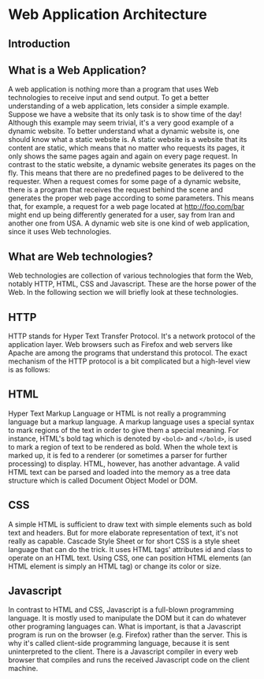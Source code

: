 # Web Application Architecture

## Introduction

## What is a Web Application?

A web application is nothing more than a program that uses Web technologies to
receive input and send output. To get a better understanding of a web
application, lets consider a simple example. Suppose we have a website that its
only task is to show time of the day! Although this example may seem trivial,
it's a very good example of a dynamic website. To better understand what a
dynamic website is, one should know what a static website is. A static website
is a website that its content are static, which means that no matter who
requests its pages, it only shows the same pages again and again on every page
request. In contrast to the static website, a dynamic website generates its
pages on the fly. This means that there are no predefined pages to be delivered
to the requester. When a request comes for some page of a dynamic website,
there is a program that receives the request behind the scene and generates the
proper web page according to some parameters. This means that, for example, a
request for a web page located at http://foo.com/bar might end up being
differently generated for a user, say from Iran and another one from USA. A
dynamic web site is one kind of web application, since it uses Web
technologies.

## What are Web technologies?

Web technologies are collection of various technologies that form the Web,
notably HTTP, HTML, CSS and Javascript. These are the horse power of the Web.
In the following section we will briefly look at these technologies.

## HTTP

HTTP stands for Hyper Text Transfer Protocol. It's a network protocol of the
application layer. Web browsers such as Firefox and web servers like Apache are
among the programs that understand this protocol. The exact mechanism of the
HTTP protocol is a bit complicated but a high-level view is as follows:

## HTML

Hyper Text Markup Language or HTML is not really a programming language but a
markup language. A markup language uses a special syntax to mark regions of the
text in order to give them a special meaning. For instance, HTML's bold tag
which is denoted by `<bold>` and `</bold>`, is used to mark a region of text to
be rendered as bold. When the whole text is marked up, it is fed to a renderer
(or sometimes a parser for further processing) to display. HTML, however, has
another advantage. A valid HTML text can be parsed and loaded into the memory
as a tree data structure which is called Document Object Model or DOM.

## CSS

A simple HTML is sufficient to draw text with simple elements such as bold text
and headers. But for more elaborate representation of text, it's not really as
capable. Cascade Style Sheet or for short CSS is a style sheet language that
can do the trick. It uses HTML tags' attributes id and class to operate on an
HTML text. Using CSS, one can position HTML elements (an HTML element is simply
an HTML tag) or change its color or size.

## Javascript

In contrast to HTML and CSS, Javascript is a full-blown programming language.
It is mostly used to manipulate the DOM but it can do whatever other programing
languages can. What is important, is that a Javascript program is run on the
browser (e.g. Firefox) rather than the server. This is why it's called
client-side programming language, because it is sent uninterpreted to the
client. There is a Javascript compiler in every web browser that compiles and
runs the received Javascript code on the client machine.
